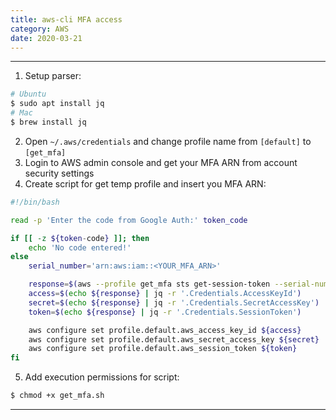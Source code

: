 ```yaml
---
title: aws-cli MFA access
category: AWS
date: 2020-03-21
---
```


-----

1. Setup parser:
```bash
# Ubuntu
$ sudo apt install jq
# Mac
$ brew install jq
```

2. Open `~/.aws/credentials` and change profile name from `[default]` to `[get_mfa]`
3. Login to AWS admin console and get your MFA ARN from account security settings
4. Create script for get temp profile and insert you MFA ARN:
```bash
#!/bin/bash

read -p 'Enter the code from Google Auth:' token_code

if [[ -z ${token-code} ]]; then
    echo 'No code entered!'
else
    serial_number='arn:aws:iam::<YOUR_MFA_ARN>'

    response=$(aws --profile get_mfa sts get-session-token --serial-number ${serial_number} --token-code ${token_code})
    access=$(echo ${response} | jq -r '.Credentials.AccessKeyId')
    secret=$(echo ${response} | jq -r '.Credentials.SecretAccessKey')
    token=$(echo ${response} | jq -r '.Credentials.SessionToken')

    aws configure set profile.default.aws_access_key_id ${access}
    aws configure set profile.default.aws_secret_access_key ${secret}
    aws configure set profile.default.aws_session_token ${token}
fi
```

5. Add execution permissions for script:
```bash
$ chmod +x get_mfa.sh
```

-----
